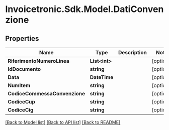 # Invoicetronic.Sdk.Model.DatiConvenzione

## Properties

Name | Type | Description | Notes
------------ | ------------- | ------------- | -------------
**RiferimentoNumeroLinea** | **List&lt;int&gt;** |  | [optional] 
**IdDocumento** | **string** |  | [optional] 
**Data** | **DateTime** |  | [optional] 
**NumItem** | **string** |  | [optional] 
**CodiceCommessaConvenzione** | **string** |  | [optional] 
**CodiceCup** | **string** |  | [optional] 
**CodiceCig** | **string** |  | [optional] 

[[Back to Model list]](../../README.md#documentation-for-models) [[Back to API list]](../../README.md#documentation-for-api-endpoints) [[Back to README]](../../README.md)

